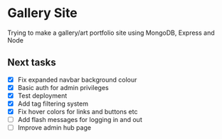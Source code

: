 # Gallery Site
Trying to make a gallery/art portfolio site using MongoDB, Express and Node

## Next tasks
- [x] Fix expanded navbar background colour
- [x] Basic auth for admin privileges
- [x] Test deployment
- [x] Add tag filtering system
- [x] Fix hover colors for links and buttons etc
- [ ] Add flash messages for logging in and out
- [ ] Improve admin hub page